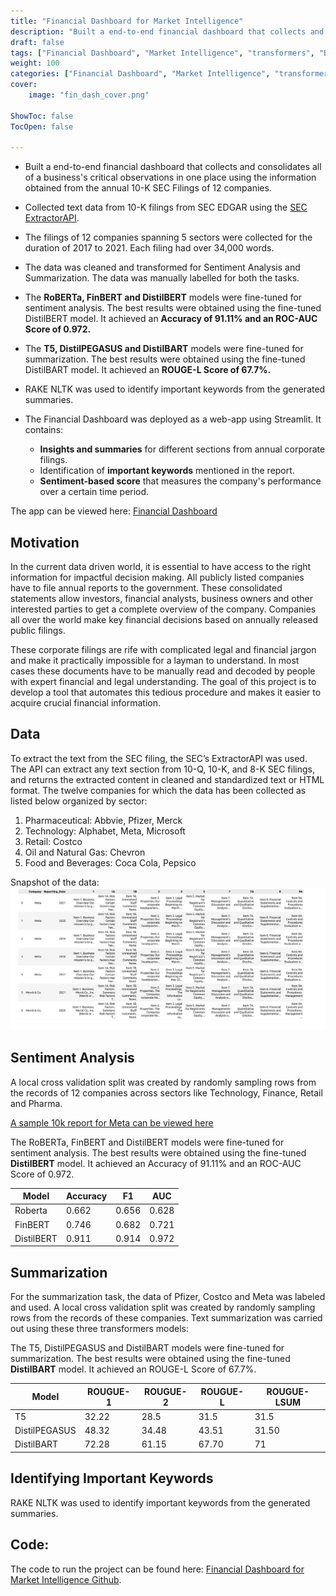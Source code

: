 ```yaml
---
title: "Financial Dashboard for Market Intelligence"
description: "Built a end-to-end financial dashboard that collects and consolidates all of a business's critical observations in one place using the information obtained from the annual 10-K SEC Filings of 12 companies."
draft: false
tags: ["Financial Dashboard", "Market Intelligence", "transformers", "BERT", "RoBERTa", "FinBERT", "DistilBERT"]
weight: 100
categories: ["Financial Dashboard", "Market Intelligence", "transformers", "BERT", "RoBERTa", "FinBERT", "DistilBERT"]
cover: 
    image: "fin_dash_cover.png"

ShowToc: false
TocOpen: false

---
```


- Built a end-to-end financial dashboard that collects and consolidates all of a business's critical observations in one place using the information obtained from the annual 10-K SEC Filings of 12 companies.

- Collected text data from 10-K filings from SEC EDGAR using the [SEC ExtractorAPI](https://sec-api.io/). 

- The filings of 12 companies spanning 5 sectors were collected for the duration of 2017 to 2021. Each filing had over 34,000 words.

- The data was cleaned and transformed for Sentiment Analysis and Summarization. The data was manually labelled for both the tasks.

- The **RoBERTa, FinBERT and DistilBERT** models were fine-tuned for sentiment analysis. The best results were obtained using the fine-tuned DistilBERT model. It achieved an **Accuracy of 91.11% and an ROC-AUC Score of 0.972.**

- The **T5, DistilPEGASUS and DistilBART** models were fine-tuned for summarization. The best results were obtained using the fine-tuned DistilBART model. It achieved an **ROUGE-L Score of 67.7%.**

- RAKE NLTK was used to identify important keywords from the generated summaries.

- The Financial Dashboard was deployed as a web-app using Streamlit. It contains:
    - **Insights and summaries** for different sections from annual corporate filings.
    - Identification of **important keywords** mentioned in the report.
    - **Sentiment-based score** that measures the company's performance over a certain time period.

The app can be viewed here: [Financial Dashboard](https://awinml-financial-market-intelligence-app-q6lj0g.streamlit.app/)


## **Motivation**
In the current data driven world, it is essential to have access to the right information for impactful decision making. All publicly listed companies have to file annual reports to the government. These consolidated statements allow investors, financial analysts, business owners and other interested parties to get a complete overview of the company. Companies all over the world make key financial decisions based on annually released public filings. 

These corporate filings are rife with complicated legal and financial jargon and make it practically impossible for a layman to understand. In most cases these documents have to be manually read and decoded by people with expert financial and legal understanding. The goal of this project is to develop a tool that automates this tedious procedure and makes it easier to acquire crucial financial information.


## **Data**
To extract the text from the SEC filing, the SEC’s ExtractorAPI was used. The API can extract any text section from 10-Q, 10-K, and 8-K SEC filings, and returns the extracted content in cleaned and standardized text or HTML format.
The twelve companies for which the data has been collected as listed below organized by sector:
1. Pharmaceutical:
Abbvie, Pfizer, Merck
2. Technology:
Alphabet, Meta, Microsoft
3. Retail:
Costco
4. Oil and Natural Gas:
Chevron
5. Food and Beverages:
Coca Cola, Pepsico

Snapshot of the data:
<img src="data_snap.png"> 

## **Sentiment Analysis**
A local cross validation split was created by randomly sampling rows from the records of 12 companies across sectors like Technology, Finance, Retail and Pharma.

<a href="https://github.com/awinml/financial-market-intelligence/blob/main/meta_10K.pdf" class="image fit" > A sample 10k report for Meta can be viewed here</a>

The RoBERTa, FinBERT and DistilBERT models were fine-tuned for sentiment analysis. The best results were obtained using the fine-tuned **DistilBERT** model. It achieved an Accuracy of 91.11% and an ROC-AUC Score of 0.972.


| Model | Accuracy | F1 | AUC |
| ----- | ------ | -------- | ------------------ | 
| Roberta | 0.662 | 0.656 | 0.628 |
| FinBERT | 0.746 | 0.682 | 0.721 | 
| DistilBERT | 0.911 | 0.914 | 0.972 |

## **Summarization**

For the summarization task, the data of Pfizer, Costco and Meta was labeled and used. A local cross validation split was created by randomly sampling rows from the records of these companies.
Text summarization was carried out using these three transformers models:

The T5, DistilPEGASUS and DistilBART models were fine-tuned for summarization. The best results were obtained using the fine-tuned **DistilBART** model. It achieved an ROUGE-L Score of 67.7%.


| Model | ROUGUE-1 | ROUGUE-2 | ROUGUE-L | ROUGUE-LSUM
| ----- | ------ | -------- | ------------------ | ------------------|
| T5| 32.22 | 28.5 | 31.5| 31.5 | 31.5 |
| DistilPEGASUS | 48.32 | 34.48 |43.51| 31.50 |
| DistilBART | 72.28 | 61.15 | 67.70 | 71 |



## **Identifying Important Keywords**

RAKE NLTK was used to identify important keywords from the generated summaries.


## **Code**:

The code to run the project can be found here: [Financial Dashboard for Market Intelligence Github](https://github.com/awinml/financial-market-intelligence).

